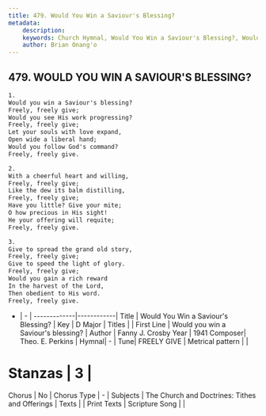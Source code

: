 ```yaml
---
title: 479. Would You Win a Saviour's Blessing?
metadata:
    description: 
    keywords: Church Hymnal, Would You Win a Saviour's Blessing?, Would you win a Saviour&#039;s blessing?, 
    author: Brian Onang'o
---
```



## 479. WOULD YOU WIN A SAVIOUR'S BLESSING?

```txt
1.
Would you win a Saviour's blessing? 
Freely, freely give; 
Would you see His work progressing? 
Freely, freely give; 
Let your souls with love expand, 
Open wide a liberal hand; 
Would you follow God's command? 
Freely, freely give. 

2.
With a cheerful heart and willing, 
Freely, freely give; 
Like the dew its balm distilling, 
Freely, freely give; 
Have you little? Give your mite; 
O how precious in His sight! 
He your offering will requite; 
Freely, freely give. 

3.
Give to spread the grand old story, 
Freely, freely give; 
Give to speed the light of glory. 
Freely, freely give; 
Would you gain a rich reward 
In the harvest of the Lord, 
Then obedient to His word. 
Freely, freely give.
```

- |   -  |
-------------|------------|
Title | Would You Win a Saviour's Blessing? |
Key | D Major |
Titles |  |
First Line | Would you win a Saviour&#039;s blessing? |
Author | Fanny J. Crosby
Year | 1941
Composer| Theo. E. Perkins |
Hymnal|  - |
Tune| FREELY GIVE |
Metrical pattern | |
# Stanzas | 3 |
Chorus | No |
Chorus Type | - |
Subjects | The Church and Doctrines: Tithes and Offerings |
Texts |  |
Print Texts | 
Scripture Song |  |
  
